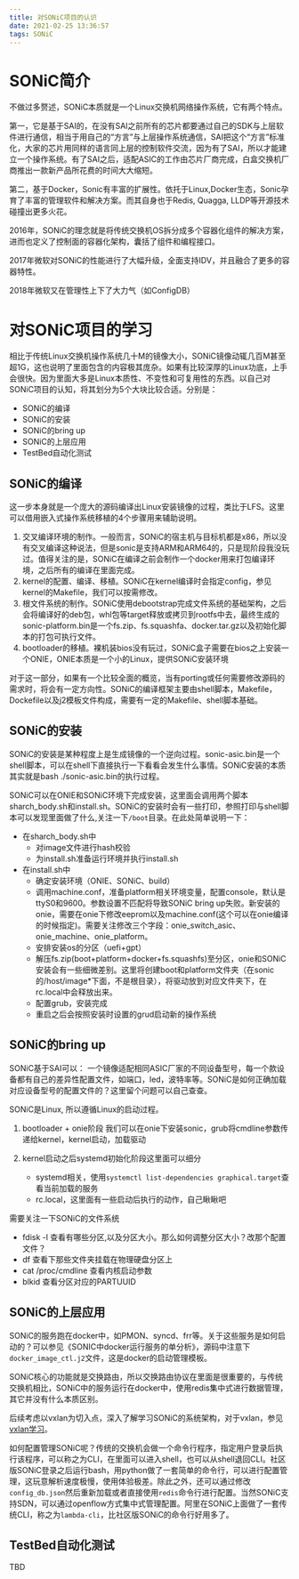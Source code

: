 ```yaml
---
title: 对SONiC项目的认识
date: 2021-02-25 13:36:57
tags: SONiC
---
```


# SONiC简介
不做过多赘述，SONiC本质就是一个Linux交换机网络操作系统，它有两个特点。

<!--more-->
第一，它是基于SAI的，在没有SAI之前所有的芯片都要通过自己的SDK与上层软件进行通信，相当于用自己的“方言”与上层操作系统通信，SAI把这个“方言”标准化，大家的芯片用同样的语言同上层的控制软件交流，因为有了SAI，所以才能建立一个操作系统。有了SAI之后，适配ASIC的工作由芯片厂商完成，白盒交换机厂商推出一款新产品所花费的时间大大缩短。

第二，基于Docker，Sonic有丰富的扩展性。依托于Linux,Docker生态，Sonic孕育了丰富的管理软件和解决方案。而其自身也于Redis, Quagga, LLDP等开源技术碰撞出更多火花。

2016年，SONiC的理念就是将传统交换机OS拆分成多个容器化组件的解决方案，进而也定义了控制面的容器化架构，囊括了组件和编程接口。

2017年微软对SONiC的性能进行了大幅升级，全面支持IDV，并且融合了更多的容器特性。

2018年微软又在管理性上下了大力气（如ConfigDB）

# 对SONiC项目的学习
相比于传统Linux交换机操作系统几十M的镜像大小，SONiC镜像动辄几百M甚至超1G，这也说明了里面包含的内容极其庞杂。如果有比较深厚的Linux功底，上手会很快。因为里面大多是Linux本质性、不变性和可复用性的东西。以自己对SONiC项目的认知，将其划分为5个大块比较合适。分别是：
- SONiC的编译
- SONiC的安装
- SONiC的bring up
- SONiC的上层应用
- TestBed自动化测试

## SONiC的编译
这一步本身就是一个庞大的源码编译出Linux安装镜像的过程，类比于LFS。这里可以借用嵌入式操作系统移植的4个步骤用来辅助说明。

1. 交叉编译环境的制作。一般而言，SONiC的宿主机与目标机都是x86，所以没有交叉编译这种说法，但是sonic是支持ARM和ARM64的，只是现阶段我没玩过。值得关注的是，SONiC在编译之前会制作一个docker用来打包编译环境，之后所有的编译在里面完成。
2. kernel的配置、编译、移植。SONiC在kernel编译时会指定config，参见kernel的Makefile，我们可以按需修改。
3. 根文件系统的制作。SONiC使用debootstrap完成文件系统的基础架构，之后会将编译好的deb包，whl包等target释放或拷贝到rootfs中去，最终生成的sonic-platform.bin是一个fs.zip、fs.squashfa、docker.tar.gz以及初始化脚本的打包可执行文件。
4. bootloader的移植。裸机装bios没有玩过，SONiC盒子需要在bios之上安装一个ONIE，ONIE本质是一个小的Linux，提供SONiC安装环境

对于这一部分，如果有一个比较全面的概览，当有porting或任何需要修改源码的需求时，将会有一定方向性。SONiC的编译框架主要由shell脚本，Makefile，Dockefile以及j2模板文件构成，需要有一定的Makefile、shell脚本基础。

## SONiC的安装
SONiC的安装是某种程度上是生成镜像的一个逆向过程。sonic-asic.bin是一个shell脚本，可以在shell下直接执行一下看看会发生什么事情。SONiC安装的本质其实就是bash ./sonic-asic.bin的执行过程。

SONiC可以在ONIE和SONiC环境下完成安装，这里面会调用两个脚本sharch_body.sh和install.sh。SONiC的安装时会有一些打印，参照打印与shell脚本可以发现里面做了什么,关注一下`/boot`目录。在此处简单说明一下：
- 在sharch_body.sh中
    - 对image文件进行hash校验
    - 为install.sh准备运行环境并执行install.sh
- 在install.sh中
    - 确定安装环境（ONIE、SONiC、build）
    - 调用machine.conf，准备platform相关环境变量，配置console，默认是ttyS0和9600。参数设置不匹配将导致SONiC bring up失败。新安装的onie，需要在onie下修改eeprom以及machine.conf(这个可以在onie编译的时候指定)。需要关注修改三个字段：onie_switch_asic、onie_machine、onie_platform。
    - 安排安装os的分区（uefi+gpt）
    - 解压fs.zip(boot+platform+docker+fs.squashfs)至分区，onie和SONiC安装会有一些细微差别。这里将创建boot和platform文件夹（在sonic的/host/image*下面，不是根目录），将驱动放到对应文件夹下，在rc.local中会释放出来。
    - 配置grub，安装完成 
    - 重启之后会按照安装时设置的grud启动新的操作系统

## SONiC的bring up
SONiC基于SAI可以： 一个镜像适配相同ASIC厂家的不同设备型号，每一个款设备都有自己的差异性配置文件，如端口，led，波特率等。SONiC是如何正确加载对应设备型号的配置文件的？这里留个问题可以自己查查。

SONiC是Linux, 所以遵循Linux的启动过程。
 1. bootloader + onie阶段
我们可以在onie下安装sonic，grub将cmdline参数传递给kernel，kernel启动，加载驱动

2. kernel启动之后systemd初始化阶段这里面可以细分
    - systemd相关，使用`systemctl list-dependencies graphical.target`查看当前加载的服务 
    - rc.local，这里面有一些启动后执行的动作，自己瞅瞅吧

需要关注一下SONiC的文件系统
- fdisk -l 	查看有哪些分区,以及分区大小。那么如何调整分区大小？改那个配置文件？
- df 查看下那些文件夹挂载在物理硬盘分区上
- cat /proc/cmdline	查看内核启动参数
- blkid			查看分区对应的PARTUUID

## SONiC的上层应用
SONiC的服务跑在docker中，如PMON、syncd、frr等。关于这些服务是如何启动的？可以参见《SONIC中docker运行服务的单分析》，源码中注意下`docker_image_ctl.j2`文件，这是docker的启动管理模板。

SONiC核心的功能就是交换路由，所以交换路由协议在里面是很重要的，与传统交换机相比，SONiC中的服务运行在docker中，使用redis集中式进行数据管理，其它并没有什么本质区别。

后续考虑以vxlan为切入点，深入了解学习SONiC的系统架构，对于vxlan，参见[vxlan学习](https://rancho333.github.io/2021/02/03/vxlan%E5%AD%A6%E4%B9%A0/)。

如何配置管理SONiC呢？传统的交换机会做一个命令行程序，指定用户登录后执行该程序，可以称之为CLI，在里面可以进入shell，也可以从shell退回CLI。社区版SONiC登录之后运行bash，用python做了一套简单的命令行，可以进行配置管理，这玩意解析速度极慢，使用体验极差。除此之外，还可以通过修改`config_db.json`然后重新加载或者直接使用`redis`命令行进行配置。当然SONiC支持SDN，可以通过openflow方式集中式管理配置。阿里在SONiC上面做了一套传统CLI，称之为`lambda-cli`，比社区版SONiC的命令行好用多了。

## TestBed自动化测试
TBD
